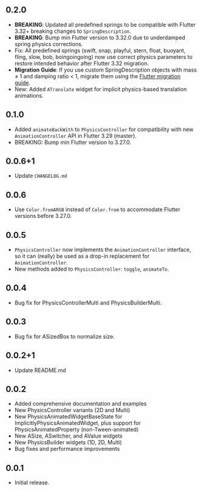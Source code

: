 ## 0.2.0

* **BREAKING**: Updated all predefined springs to be compatible with Flutter 3.32+ breaking changes to `SpringDescription`.
* **BREAKING**: Bump min Flutter version to 3.32.0 due to underdamped spring physics corrections.
* Fix: All predefined springs (swift, snap, playful, stern, float, buoyant, fling, slow, bob, boingoingoing) now use correct physics parameters to restore intended behavior after Flutter 3.32 migration.
* **Migration Guide**: If you use custom SpringDescription objects with mass ≠ 1 and damping ratio < 1, migrate them using the [Flutter migration guide](https://docs.flutter.dev/release/breaking-changes/spring-description-underdamped).
* New: Added `ATranslate` widget for implicit physics-based translation animations.

## 0.1.0

* Added `animateBackWith` to `PhysicsController` for compatibility with new `AnimationController` API in Flutter 3.29 (master).
* BREAKING: Bump min Flutter version to 3.27.0.

## 0.0.6+1

* Update `CHANGELOG.md`

## 0.0.6

* Use `Color.fromARGB` instead of `Color.from` to accommodate Flutter versions before 3.27.0.

## 0.0.5

* `PhysicsController` now implements the `AnimationController` interface, so it can (really) be used as a drop-in replacement for `AnimationController`.
* New methods added to `PhysicsController`: `toggle`, `animateTo`.

## 0.0.4

* Bug fix for PhysicsControllerMulti and PhysicsBuilderMulti.

## 0.0.3

* Bug fix for ASizedBox to normalize size.

## 0.0.2+1

* Update README.md

## 0.0.2

* Added comprehensive documentation and examples
* New PhysicsController variants (2D and Multi)
* New PhysicsAnimatedWidgetBaseState for ImplicitlyPhysicsAnimatedWidget, plus support for PhysicsAnimatedProperty (non-Tween-animated)
* New ASize, ASwitcher, and AValue widgets
* New PhysicsBuilder widgets (1D, 2D, Multi)
* Bug fixes and performance improvements

## 0.0.1

* Initial release.
